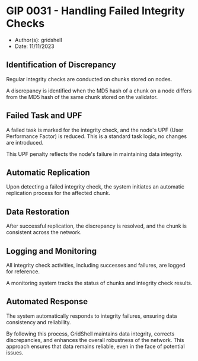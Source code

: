 # GIP 0031 - Handling Failed Integrity Checks

- Author(s): gridshell
- Date: 11/11/2023

## Identification of Discrepancy
Regular integrity checks are conducted on chunks stored on nodes.

A discrepancy is identified when the MD5 hash of a chunk on a node differs from the MD5 hash of the same chunk stored on the validator.


## Failed Task and UPF
A failed task is marked for the integrity check, and the node's UPF (User Performance Factor) is reduced.
This is a standard task logic, no changes are introduced.

This UPF penalty reflects the node's failure in maintaining data integrity.

## Automatic Replication
Upon detecting a failed integrity check, the system initiates an automatic replication process for the affected chunk.

## Data Restoration
After successful replication, the discrepancy is resolved, and the chunk is consistent across the network.

## Logging and Monitoring
All integrity check activities, including successes and failures, are logged for reference.

A monitoring system tracks the status of chunks and integrity check results.

## Automated Response
The system automatically responds to integrity failures, ensuring data consistency and reliability.

By following this process, GridShell maintains data integrity, corrects discrepancies, and enhances the overall robustness of the network. 
This approach ensures that data remains reliable, even in the face of potential issues.
 
